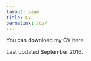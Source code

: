 ```yaml
---
layout: page
title: CV
permalink: /cv/
---
```


You can download my CV here.

Last updated September 2016.
